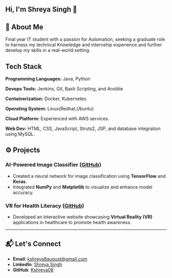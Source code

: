 ## Hi, I'm Shreya Singh 👋

## 🚀 About Me
Final year IT student with a passion for Automation, seeking a graduate role to harness my technical Knowledge and internship experience and further develop my skills in a real-world setting.

## Tech Stack

**Programming Languages:** Java, Python

**Devops Tools:** Jenkins, Git, Bash Scripting, and Ansible

**Containerization:** Docker, Kubernetes

**Operating System:** Linux(Redhat,Ubuntu)

**Cloud Platform:** Experienced with AWS services.

**Web Dev:** HTML, CSS, JavaScript, Struts2, JSP, and database integration using MySQL.

## ⚙️ Projects
### AI-Powered Image Classifier ([GitHub](https://github.com/Kshreya08/Imageclass-with-CNN))
- Created a neural network for image classification using **TensorFlow** and **Keras**.
- Integrated **NumPy** and **Matplotlib** to visualize and enhance model accuracy.

### VR for Health Literacy ([GitHub](https://github.com/Kshreya08/vrhealthliteracyweb))
- Developed an interactive website showcasing **Virtual Reality (VR)** applications in healthcare to promote health awareness.

---
## 📬 Let's Connect
- **Email**: [kshreya8august@gmail.com](mailto:kshreya8august@gmail.com)
- **LinkedIn**: [Shreya Singh](https://www.linkedin.com/in/shreyasingh80)
- **GitHub**: [Kshreya08](https://github.com/Kshreya08)
